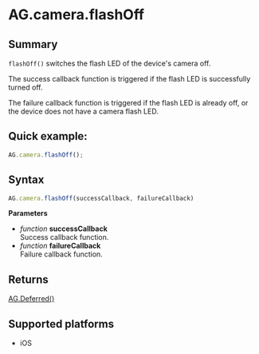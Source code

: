 # AG.camera.flashOff

## Summary
`flashOff()` switches the flash LED of the device's camera off.

The success callback function is triggered if the flash LED is successfully turned off.

The failure callback function is triggered if the flash LED is already off, or the device does not have a camera flash LED.

## Quick example:
```javascript
AG.camera.flashOff();
```

## Syntax
```javascript
AG.camera.flashOff(successCallback, failureCallback)
```

**Parameters**

* *function* **successCallback**<br>
  Success callback function.
* *function* **failureCallback**<br>
  Failure callback function.

## Returns
[AG.Deferred()](../../Deferred/Deferred.md)

## Supported platforms
* iOS